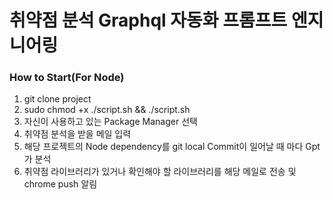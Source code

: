 # 취약점 분석 Graphql 자동화 프롬프트 엔지니어링

### How to Start(For Node)
1. git clone project
2. sudo chmod +x ./script.sh && ./script.sh
3. 자신이 사용하고 있는 Package Manager 선택
4. 취약점 분석을 받을 메일 입력
5. 해당 프로젝트의 Node dependency를 git local Commit이 일어날 때 마다 Gpt가 분석
6. 취약점 라이브러리가 있거나 확인해야 할 라이브러리를 해당 메일로 전송 및 chrome push 알림

